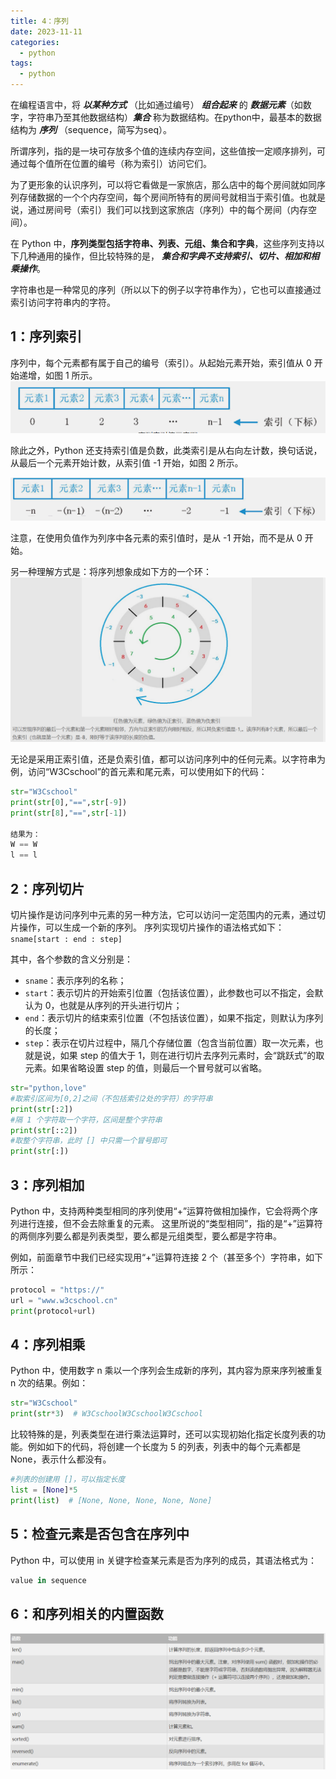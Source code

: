 ```yaml
---
title: 4：序列
date: 2023-11-11
categories:
  - python
tags:
  - python
---
```


在编程语言中，将  ***以某种方式*** （比如通过编号） ***组合起来***  的  ***数据元素***（如数字，字符串乃至其他数据结构）***集合***  称为数据结构。在python中，最基本的数据结构为  ***序列***  （sequence，简写为seq）。

所谓序列，指的是一块可存放多个值的连续内存空间，这些值按一定顺序排列，可通过每个值所在位置的编号（称为索引）访问它们。

为了更形象的认识序列，可以将它看做是一家旅店，那么店中的每个房间就如同序列存储数据的一个个内存空间，每个房间所特有的房间号就相当于索引值。也就是说，通过房间号（索引）我们可以找到这家旅店（序列）中的每个房间（内存空间）。

在 Python 中， ​**​序列类型包括字符串、列表、元组、集合和字典**  ​​，这些序列支持以下几种通用的操作，但比较特殊的是，  ***集合和字典不支持索引、切片、相加和相乘操作***。

字符串也是一种常见的序列（所以以下的例子以字符串作为），它也可以直接通过索引访问字符串内的字符。

## 1：序列索引
序列中，每个元素都有属于自己的编号（索引）。从起始元素开始，索引值从 0 开始递增，如图 1 所示。
![Alt text](./assets/image10.png)

除此之外，Python 还支持索引值是负数，此类索引是从右向左计数，换句话说，从最后一个元素开始计数，从索引值 -1 开始，如图 2 所示。

![Alt text](./assets/image11.png)

注意，在使用负值作为列序中各元素的索引值时，是从 -1 开始，而不是从 0 开始。

另一种理解方式是：将序列想象成如下方的一个环：
![Alt text](./assets/image12.png)

无论是采用正索引值，还是负索引值，都可以访问序列中的任何元素。以字符串为例，访问“W3Cschool”的首元素和尾元素，可以使用如下的代码：

```python
str="W3Cschool"
print(str[0],"==",str[-9])
print(str[8],"==",str[-1])

结果为：
W == W
l == l
```

## 2：序列切片
切片操作是访问序列中元素的另一种方法，它可以访问一定范围内的元素，通过切片操作，可以生成一个新的序列。
序列实现切片操作的语法格式如下：  `sname[start : end : step]`

其中，各个参数的含义分别是：

- `sname`：表示序列的名称；
- `start`：表示切片的开始索引位置（包括该位置），此参数也可以不指定，会默认为 0，也就是从序列的开头进行切片；
- `end`：表示切片的结束索引位置（不包括该位置），如果不指定，则默认为序列的长度；
- `step`：表示在切片过程中，隔几个存储位置（包含当前位置）取一次元素，也就是说，如果 step 的值大于 1，则在进行切片去序列元素时，会“跳跃式”的取元素。如果省略设置 step 的值，则最后一个冒号就可以省略。

```python
str="python,love"
#取索引区间为[0,2]之间（不包括索引2处的字符）的字符串
print(str[:2])
#隔 1 个字符取一个字符，区间是整个字符串
print(str[::2])
#取整个字符串，此时 [] 中只需一个冒号即可
print(str[:])
```

## 3：序列相加
Python 中，支持两种类型相同的序列使用“+”运算符做相加操作，它会将两个序列进行连接，但不会去除重复的元素。
这里所说的“类型相同”，指的是“+”运算符的两侧序列要么都是列表类型，要么都是元组类型，要么都是字符串。

例如，前面章节中我们已经实现用“+”运算符连接 2 个（甚至多个）字符串，如下所示：
```python
protocol = "https://"
url = "www.w3cschool.cn"
print(protocol+url)
```

## 4：序列相乘

Python 中，使用数字 n 乘以一个序列会生成新的序列，其内容为原来序列被重复 n 次的结果。例如：

```python
str="W3Cschool"
print(str*3)  # W3CschoolW3CschoolW3Cschool
``` 

比较特殊的是，列表类型在进行乘法运算时，还可以实现初始化指定长度列表的功能。例如如下的代码，将创建一个长度为 5 的列表，列表中的每个元素都是 None，表示什么都没有。

```python
#列表的创建用 []，可以指定长度
list = [None]*5
print(list)  # [None, None, None, None, None]
```

## 5：检查元素是否包含在序列中
Python 中，可以使用 in 关键字检查某元素是否为序列的成员，其语法格式为：
```python
value in sequence​
```

## 6：和序列相关的内置函数
![Alt text](./assets/image13.png)